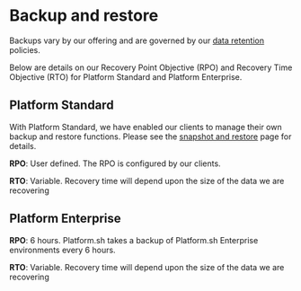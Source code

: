 # Backup and restore

Backups vary by our offering and are governed by our [data retention](/security/data-retention.md) policies.

Below are details on our Recovery Point Objective (RPO) and Recovery Time Objective (RTO) for Platform Standard and Platform Enterprise.

## Platform Standard

With Platform Standard, we have enabled our clients to manage their own backup and restore functions. Please see the [snapshot and restore](/administration/snapshot-and-restore.md) page for details.

**RPO**: User defined. The RPO is configured by our clients.

**RTO**: Variable. Recovery time will depend upon the size of the data we are recovering

## Platform Enterprise

**RPO**: 6 hours.  Platform.sh takes a backup of Platform.sh Enterprise environments every 6 hours.

**RTO**: Variable. Recovery time will depend upon the size of the data we are recovering
